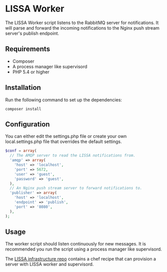 # LISSA Worker

The LISSA Worker script listens to the RabbitMQ server for notifications. It
will parse and forward the incoming notifications to the Nginx push stream
server's publish endpoint.

## Requirements

- Composer
- A process manager like supervisord
- PHP 5.4 or higher

## Installation

Run the following command to set up the dependencies:

`composer install`

## Configuration

You can either edit the settings.php file or create your own local.settings.php
file that overrides the default settings.

```php
$conf = array(
  // The AMQP server to read the LISSA notifications from.
  'amqp' => array(
    'host' => 'localhost',
    'port' => 5672,
    'user' => 'guest',
    'password' => 'guest',
  ),
  // An Nginx push stream server to forward notifications to.
  'publisher' => array(
    'host' => 'localhost',
    'endpoint' => 'publish',
    'port' => '8080',
  ),
);
```

## Usage

The worker script should listen continuously for new messages. It is recommended
you run the script using a process manager like supervisord.

The [LISSA infrastructure repo](https://github.com/ONEAgency/lissa_infrastructure)
contains a chef recipe that can provision a server with LISSA worker and
supervisord.